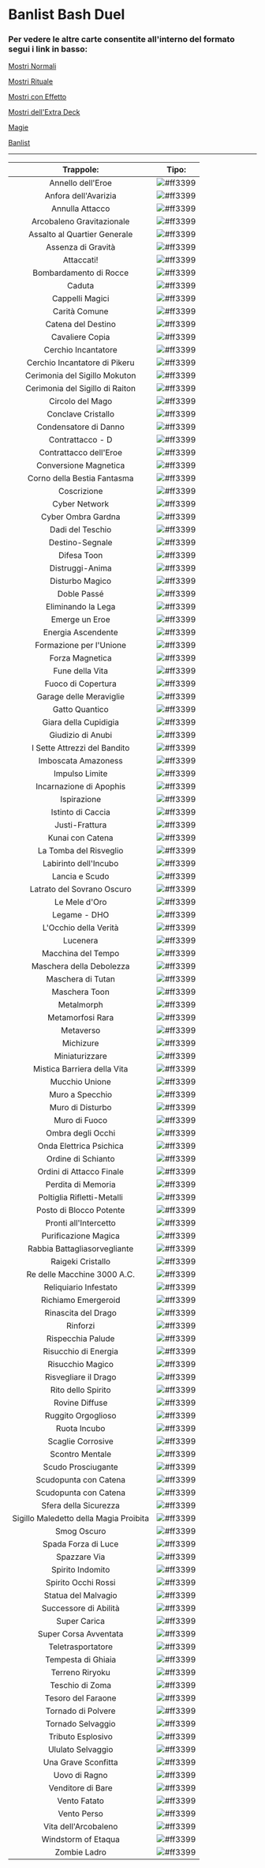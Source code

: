 # Banlist Bash Duel 
### Per vedere le altre carte consentite all'interno del formato segui i link in basso:


[Mostri Normali](../NormalMonsters/MostriNormali.md)

[Mostri Rituale](../RitualMonsters/MostriRituale.md)

[Mostri con Effetto](../EffectMonsters/MostriEffetto.md)

[Mostri dell'Extra Deck](../ExtraDeckMonsters/MostriExtraDeck.md)

[Magie](../Spells/Magie.md)

[Banlist](../README.md)

---

| Trappole:                              |Tipo: |
|:--------------------------------------:|:----:|
| Annello dell'Eroe                      | ![#ff3399](https://placehold.co/15x15/ff3399/ff3399.png) |
| Anfora dell'Avarizia                   | ![#ff3399](https://placehold.co/15x15/ff3399/ff3399.png) |
| Annulla Attacco                        | ![#ff3399](https://placehold.co/15x15/ff3399/ff3399.png) |
| Arcobaleno Gravitazionale              | ![#ff3399](https://placehold.co/15x15/ff3399/ff3399.png) |
| Assalto al Quartier Generale           | ![#ff3399](https://placehold.co/15x15/ff3399/ff3399.png) |
| Assenza di Gravità                     | ![#ff3399](https://placehold.co/15x15/ff3399/ff3399.png) |
| Attaccati!                             | ![#ff3399](https://placehold.co/15x15/ff3399/ff3399.png) |
| Bombardamento di Rocce                 | ![#ff3399](https://placehold.co/15x15/ff3399/ff3399.png) |
| Caduta                                 | ![#ff3399](https://placehold.co/15x15/ff3399/ff3399.png) |
| Cappelli Magici                        | ![#ff3399](https://placehold.co/15x15/ff3399/ff3399.png) |
| Carità Comune                          | ![#ff3399](https://placehold.co/15x15/ff3399/ff3399.png) |
| Catena del Destino                     | ![#ff3399](https://placehold.co/15x15/ff3399/ff3399.png) |
| Cavaliere Copia                        | ![#ff3399](https://placehold.co/15x15/ff3399/ff3399.png) |
| Cerchio Incantatore                    | ![#ff3399](https://placehold.co/15x15/ff3399/ff3399.png) |
| Cerchio Incantatore di Pikeru          | ![#ff3399](https://placehold.co/15x15/ff3399/ff3399.png) |
| Cerimonia del Sigillo Mokuton          | ![#ff3399](https://placehold.co/15x15/ff3399/ff3399.png) |
| Cerimonia del Sigillo di Raiton        | ![#ff3399](https://placehold.co/15x15/ff3399/ff3399.png) |
| Circolo del Mago                       | ![#ff3399](https://placehold.co/15x15/ff3399/ff3399.png) |
| Conclave Cristallo                     | ![#ff3399](https://placehold.co/15x15/ff3399/ff3399.png) |
| Condensatore di Danno                  | ![#ff3399](https://placehold.co/15x15/ff3399/ff3399.png) |
| Contrattacco - D                       | ![#ff3399](https://placehold.co/15x15/ff3399/ff3399.png) |
| Contrattacco dell'Eroe                 | ![#ff3399](https://placehold.co/15x15/ff3399/ff3399.png) |
| Conversione Magnetica                  | ![#ff3399](https://placehold.co/15x15/ff3399/ff3399.png) |
| Corno della Bestia Fantasma            | ![#ff3399](https://placehold.co/15x15/ff3399/ff3399.png) |
| Coscrizione                            | ![#ff3399](https://placehold.co/15x15/ff3399/ff3399.png) |
| Cyber Network                          | ![#ff3399](https://placehold.co/15x15/ff3399/ff3399.png) |
| Cyber Ombra Gardna                     | ![#ff3399](https://placehold.co/15x15/ff3399/ff3399.png) |
| Dadi del Teschio                       | ![#ff3399](https://placehold.co/15x15/ff3399/ff3399.png) |
| Destino-Segnale                        | ![#ff3399](https://placehold.co/15x15/ff3399/ff3399.png) |
| Difesa Toon                            | ![#ff3399](https://placehold.co/15x15/ff3399/ff3399.png) |
| Distruggi-Anima                        | ![#ff3399](https://placehold.co/15x15/ff3399/ff3399.png) |
| Disturbo Magico                        | ![#ff3399](https://placehold.co/15x15/ff3399/ff3399.png) |
| Doble Passé                            | ![#ff3399](https://placehold.co/15x15/ff3399/ff3399.png) |
| Eliminando la Lega                     | ![#ff3399](https://placehold.co/15x15/ff3399/ff3399.png) |
| Emerge un Eroe                         | ![#ff3399](https://placehold.co/15x15/ff3399/ff3399.png) |
| Energia Ascendente                     | ![#ff3399](https://placehold.co/15x15/ff3399/ff3399.png) |
| Formazione per l'Unione                | ![#ff3399](https://placehold.co/15x15/ff3399/ff3399.png) |
| Forza Magnetica                        | ![#ff3399](https://placehold.co/15x15/ff3399/ff3399.png) |
| Fune della Vita                        | ![#ff3399](https://placehold.co/15x15/ff3399/ff3399.png) |
| Fuoco di Copertura                     | ![#ff3399](https://placehold.co/15x15/ff3399/ff3399.png) |
| Garage delle Meraviglie                | ![#ff3399](https://placehold.co/15x15/ff3399/ff3399.png) |
| Gatto Quantico                         | ![#ff3399](https://placehold.co/15x15/ff3399/ff3399.png) |
| Giara della Cupidigia                  | ![#ff3399](https://placehold.co/15x15/ff3399/ff3399.png) |
| Giudizio di Anubi                      | ![#ff3399](https://placehold.co/15x15/ff3399/ff3399.png) |
| I Sette Attrezzi del Bandito           | ![#ff3399](https://placehold.co/15x15/ff3399/ff3399.png) |
| Imboscata Amazoness                    | ![#ff3399](https://placehold.co/15x15/ff3399/ff3399.png) |
| Impulso Limite                         | ![#ff3399](https://placehold.co/15x15/ff3399/ff3399.png) |
| Incarnazione di Apophis                | ![#ff3399](https://placehold.co/15x15/ff3399/ff3399.png) |
| Ispirazione                            | ![#ff3399](https://placehold.co/15x15/ff3399/ff3399.png) |
| Istinto di Caccia                      | ![#ff3399](https://placehold.co/15x15/ff3399/ff3399.png) |
| Justi-Frattura                         | ![#ff3399](https://placehold.co/15x15/ff3399/ff3399.png) |
| Kunai con Catena                       | ![#ff3399](https://placehold.co/15x15/ff3399/ff3399.png) |
| La Tomba del Risveglio                 | ![#ff3399](https://placehold.co/15x15/ff3399/ff3399.png) |
| Labirinto dell'Incubo                  | ![#ff3399](https://placehold.co/15x15/ff3399/ff3399.png) |
| Lancia e Scudo                         | ![#ff3399](https://placehold.co/15x15/ff3399/ff3399.png) |
| Latrato del Sovrano Oscuro             | ![#ff3399](https://placehold.co/15x15/ff3399/ff3399.png) |
| Le Mele d'Oro                          | ![#ff3399](https://placehold.co/15x15/ff3399/ff3399.png) |
| Legame - DHO                           | ![#ff3399](https://placehold.co/15x15/ff3399/ff3399.png) |
| L'Occhio della Verità                  | ![#ff3399](https://placehold.co/15x15/ff3399/ff3399.png) |
| Lucenera                               | ![#ff3399](https://placehold.co/15x15/ff3399/ff3399.png) |
| Macchina del Tempo                     | ![#ff3399](https://placehold.co/15x15/ff3399/ff3399.png) |
| Maschera della Debolezza               | ![#ff3399](https://placehold.co/15x15/ff3399/ff3399.png) |
| Maschera di Tutan                      | ![#ff3399](https://placehold.co/15x15/ff3399/ff3399.png) |
| Maschera Toon                          | ![#ff3399](https://placehold.co/15x15/ff3399/ff3399.png) |
| Metalmorph                             | ![#ff3399](https://placehold.co/15x15/ff3399/ff3399.png) |
| Metamorfosi Rara                       | ![#ff3399](https://placehold.co/15x15/ff3399/ff3399.png) |
| Metaverso                              | ![#ff3399](https://placehold.co/15x15/ff3399/ff3399.png) |
| Michizure                              | ![#ff3399](https://placehold.co/15x15/ff3399/ff3399.png) |
| Miniaturizzare                         | ![#ff3399](https://placehold.co/15x15/ff3399/ff3399.png) |
| Mistica Barriera della Vita            | ![#ff3399](https://placehold.co/15x15/ff3399/ff3399.png) |
| Mucchio Unione                         | ![#ff3399](https://placehold.co/15x15/ff3399/ff3399.png) |
| Muro a Specchio                        | ![#ff3399](https://placehold.co/15x15/ff3399/ff3399.png) |
| Muro di Disturbo                       | ![#ff3399](https://placehold.co/15x15/ff3399/ff3399.png) |
| Muro di Fuoco                          | ![#ff3399](https://placehold.co/15x15/ff3399/ff3399.png) |
| Ombra degli Occhi                      | ![#ff3399](https://placehold.co/15x15/ff3399/ff3399.png) |
| Onda Elettrica Psichica                | ![#ff3399](https://placehold.co/15x15/ff3399/ff3399.png) |
| Ordine di Schianto                     | ![#ff3399](https://placehold.co/15x15/ff3399/ff3399.png) |
| Ordini di Attacco Finale               | ![#ff3399](https://placehold.co/15x15/ff3399/ff3399.png) |
| Perdita di Memoria                     | ![#ff3399](https://placehold.co/15x15/ff3399/ff3399.png) |
| Poltiglia Rifletti-Metalli             | ![#ff3399](https://placehold.co/15x15/ff3399/ff3399.png) |
| Posto di Blocco Potente                | ![#ff3399](https://placehold.co/15x15/ff3399/ff3399.png) |
| Pronti all'Intercetto                  | ![#ff3399](https://placehold.co/15x15/ff3399/ff3399.png) |
| Purificazione Magica                   | ![#ff3399](https://placehold.co/15x15/ff3399/ff3399.png) |
| Rabbia Battagliasorvegliante           | ![#ff3399](https://placehold.co/15x15/ff3399/ff3399.png) |
| Raigeki Cristallo                      | ![#ff3399](https://placehold.co/15x15/ff3399/ff3399.png) |
| Re delle Macchine 3000 A.C.            | ![#ff3399](https://placehold.co/15x15/ff3399/ff3399.png) |
| Reliquiario Infestato                  | ![#ff3399](https://placehold.co/15x15/ff3399/ff3399.png) |
| Richiamo Emergeroid                    | ![#ff3399](https://placehold.co/15x15/ff3399/ff3399.png) |
| Rinascita del Drago                    | ![#ff3399](https://placehold.co/15x15/ff3399/ff3399.png) |
| Rinforzi                               | ![#ff3399](https://placehold.co/15x15/ff3399/ff3399.png) |
| Rispecchia Palude                      | ![#ff3399](https://placehold.co/15x15/ff3399/ff3399.png) |
| Risucchio di Energia                   | ![#ff3399](https://placehold.co/15x15/ff3399/ff3399.png) |
| Risucchio Magico                       | ![#ff3399](https://placehold.co/15x15/ff3399/ff3399.png) |
| Risvegliare il Drago                   | ![#ff3399](https://placehold.co/15x15/ff3399/ff3399.png) |
| Rito dello Spirito                     | ![#ff3399](https://placehold.co/15x15/ff3399/ff3399.png) |
| Rovine Diffuse                         | ![#ff3399](https://placehold.co/15x15/ff3399/ff3399.png) |
| Ruggito Orgoglioso                     | ![#ff3399](https://placehold.co/15x15/ff3399/ff3399.png) |
| Ruota Incubo                           | ![#ff3399](https://placehold.co/15x15/ff3399/ff3399.png) |
| Scaglie Corrosive                      | ![#ff3399](https://placehold.co/15x15/ff3399/ff3399.png) |
| Scontro Mentale                        | ![#ff3399](https://placehold.co/15x15/ff3399/ff3399.png) |
| Scudo Prosciugante                     | ![#ff3399](https://placehold.co/15x15/ff3399/ff3399.png) |
| Scudopunta con Catena                  | ![#ff3399](https://placehold.co/15x15/ff3399/ff3399.png) |
| Scudopunta con Catena                  | ![#ff3399](https://placehold.co/15x15/ff3399/ff3399.png) |
| Sfera della Sicurezza                  | ![#ff3399](https://placehold.co/15x15/ff3399/ff3399.png) |
| Sigillo Maledetto della Magia Proibita | ![#ff3399](https://placehold.co/15x15/ff3399/ff3399.png) |
| Smog Oscuro                            | ![#ff3399](https://placehold.co/15x15/ff3399/ff3399.png) |
| Spada Forza di Luce                    | ![#ff3399](https://placehold.co/15x15/ff3399/ff3399.png) |
| Spazzare Via                           | ![#ff3399](https://placehold.co/15x15/ff3399/ff3399.png) |
| Spirito Indomito                       | ![#ff3399](https://placehold.co/15x15/ff3399/ff3399.png) |
| Spirito Occhi Rossi                    | ![#ff3399](https://placehold.co/15x15/ff3399/ff3399.png) |
| Statua del Malvagio                    | ![#ff3399](https://placehold.co/15x15/ff3399/ff3399.png) |
| Successore di Abilità                  | ![#ff3399](https://placehold.co/15x15/ff3399/ff3399.png) |
| Super Carica                           | ![#ff3399](https://placehold.co/15x15/ff3399/ff3399.png) |
| Super Corsa Avventata                  | ![#ff3399](https://placehold.co/15x15/ff3399/ff3399.png) |
| Teletrasportatore                      | ![#ff3399](https://placehold.co/15x15/ff3399/ff3399.png) |
| Tempesta di Ghiaia                     | ![#ff3399](https://placehold.co/15x15/ff3399/ff3399.png) |
| Terreno Riryoku                        | ![#ff3399](https://placehold.co/15x15/ff3399/ff3399.png) |
| Teschio di Zoma                        | ![#ff3399](https://placehold.co/15x15/ff3399/ff3399.png) |
| Tesoro del Faraone                     | ![#ff3399](https://placehold.co/15x15/ff3399/ff3399.png) |
| Tornado di Polvere                     | ![#ff3399](https://placehold.co/15x15/ff3399/ff3399.png) |
| Tornado Selvaggio                      | ![#ff3399](https://placehold.co/15x15/ff3399/ff3399.png) |
| Tributo Esplosivo                      | ![#ff3399](https://placehold.co/15x15/ff3399/ff3399.png) |
| Ululato Selvaggio                      | ![#ff3399](https://placehold.co/15x15/ff3399/ff3399.png) |
| Una Grave Sconfitta                    | ![#ff3399](https://placehold.co/15x15/ff3399/ff3399.png) |
| Uovo di Ragno                          | ![#ff3399](https://placehold.co/15x15/ff3399/ff3399.png) |
| Venditore di Bare                      | ![#ff3399](https://placehold.co/15x15/ff3399/ff3399.png) |
| Vento Fatato                           | ![#ff3399](https://placehold.co/15x15/ff3399/ff3399.png) |
| Vento Perso                            | ![#ff3399](https://placehold.co/15x15/ff3399/ff3399.png) |
| Vita dell'Arcobaleno                   | ![#ff3399](https://placehold.co/15x15/ff3399/ff3399.png) |
| Windstorm of Etaqua                    | ![#ff3399](https://placehold.co/15x15/ff3399/ff3399.png) |
| Zombie Ladro                           | ![#ff3399](https://placehold.co/15x15/ff3399/ff3399.png) |
